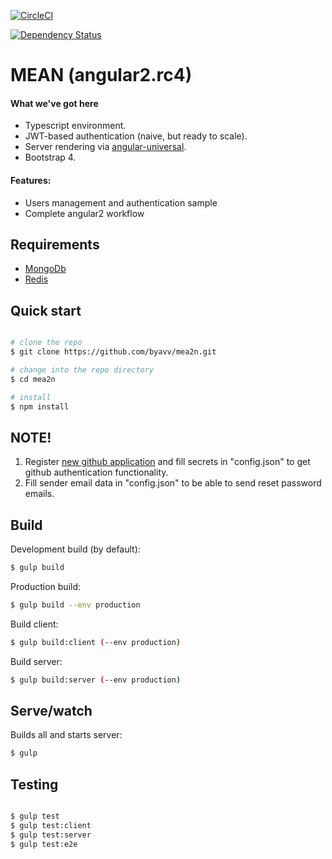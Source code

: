 
[![CircleCI][circle-image]][circle-url]

[![Dependency Status][david-image]][david-url]


# MEAN (angular2.rc4)

#### What we've got here

* Typescript environment.
* JWT-based authentication (naive, but ready to scale).
* Server rendering via [angular-universal](https://github.com/angular/universal).
* Bootstrap 4.

#### Features:

* Users management and authentication sample
* Complete angular2 workflow

## Requirements
* [MongoDb](https://www.mongodb.org/)
* [Redis](http://redis.io/)

## Quick start

```bash

# clone the repo
$ git clone https://github.com/byavv/mea2n.git 

# change into the repo directory
$ cd mea2n

# install 
$ npm install

```
## NOTE!

1. Register [new github application](https://github.com/settings/applications/new) and fill secrets in 
"config.json" to get github authentication functionality.
2. Fill sender email data in "config.json" to be able to send reset password emails.

## Build
Development build (by default):
```sh
$ gulp build
```
Production build:
```sh
$ gulp build --env production                   
```
Build client:
```sh
$ gulp build:client (--env production)
```
Build server:
```sh
$ gulp build:server (--env production)
```
## Serve/watch
Builds all and starts server:
```sh
$ gulp
```
## Testing
```bash

$ gulp test
$ gulp test:client
$ gulp test:server    
$ gulp test:e2e

 ```
       

[david-image]: https://david-dm.org/byavv/mea2n.svg
[david-url]: https://david-dm.org/byavv/mea2n
[circle-image]: https://circleci.com/gh/byavv/mea2n.svg?style=svg
[circle-url]: https://circleci.com/gh/byavv/mea2n